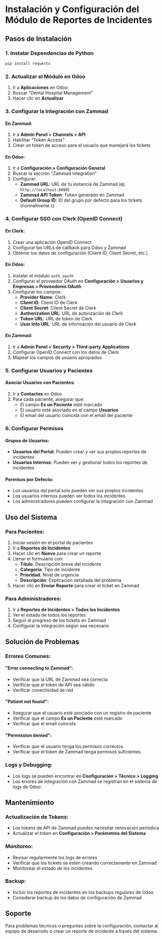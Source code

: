# Instalación y Configuración del Módulo de Reportes de Incidentes

## Pasos de Instalación

### 1. Instalar Dependencias de Python
```bash
pip install requests
```

### 2. Actualizar el Módulo en Odoo
1. Ir a **Aplicaciones** en Odoo
2. Buscar "Dental Hospital Management"
3. Hacer clic en **Actualizar**

### 3. Configurar la Integración con Zammad

#### En Zammad:
1. Ir a **Admin Panel > Channels > API**
2. Habilitar "Token Access"
3. Crear un token de acceso para el usuario que manejará los tickets

#### En Odoo:
1. Ir a **Configuración > Configuración General**
2. Buscar la sección "Zammad Integration"
3. Configurar:
   - **Zammad URL**: URL de tu instancia de Zammad (ej: `http://localhost:8080`)
   - **Zammad API Token**: Token generado en Zammad
   - **Default Group ID**: ID del grupo por defecto para los tickets (normalmente `1`)

### 4. Configurar SSO con Clerk (OpenID Connect)

#### En Clerk:
1. Crear una aplicación OpenID Connect
2. Configurar las URLs de callback para Odoo y Zammad
3. Obtener los datos de configuración (Client ID, Client Secret, etc.)

#### En Odoo:
1. Instalar el módulo `auth_oauth`
2. Configurar el proveedor OAuth en **Configuración > Usuarios y Empresas > Proveedores OAuth**
3. Configurar los campos:
   - **Provider Name**: Clerk
   - **Client ID**: Client ID de Clerk
   - **Client Secret**: Client Secret de Clerk
   - **Authorization URL**: URL de autorización de Clerk
   - **Token URL**: URL de token de Clerk
   - **User Info URL**: URL de información del usuario de Clerk

#### En Zammad:
1. Ir a **Admin Panel > Security > Third-party Applications**
2. Configurar OpenID Connect con los datos de Clerk
3. Mapear los campos de usuario apropiados

### 5. Configurar Usuarios y Pacientes

#### Asociar Usuarios con Pacientes:
1. Ir a **Contactos** en Odoo
2. Para cada paciente, asegurar que:
   - El campo **Es un Paciente** esté marcado
   - El usuario esté asociado en el campo **Usuarios**
   - El email del usuario coincida con el email del paciente

### 6. Configurar Permisos

#### Grupos de Usuarios:
- **Usuarios del Portal**: Pueden crear y ver sus propios reportes de incidentes
- **Usuarios Internos**: Pueden ver y gestionar todos los reportes de incidentes

#### Permisos por Defecto:
- Los usuarios del portal solo pueden ver sus propios incidentes
- Los usuarios internos pueden ver todos los incidentes
- Los administradores pueden configurar la integración con Zammad

## Uso del Sistema

### Para Pacientes:
1. Iniciar sesión en el portal de pacientes
2. Ir a **Reportes de Incidentes**
3. Hacer clic en **Nuevo** para crear un reporte
4. Llenar el formulario con:
   - **Título**: Descripción breve del incidente
   - **Categoría**: Tipo de incidente
   - **Prioridad**: Nivel de urgencia
   - **Descripción**: Explicación detallada del problema
5. Hacer clic en **Enviar Reporte** para crear el ticket en Zammad

### Para Administradores:
1. Ir a **Reportes de Incidentes > Todos los Incidentes**
2. Ver el estado de todos los reportes
3. Seguir el progreso de los tickets en Zammad
4. Configurar la integración según sea necesario

## Solución de Problemas

### Errores Comunes:

#### "Error connecting to Zammad":
- Verificar que la URL de Zammad sea correcta
- Verificar que el token de API sea válido
- Verificar conectividad de red

#### "Patient not found":
- Asegurar que el usuario esté asociado con un registro de paciente
- Verificar que el campo **Es un Paciente** esté marcado
- Verificar que el email coincida

#### "Permission denied":
- Verificar que el usuario tenga los permisos correctos
- Verificar que el token de Zammad tenga permisos suficientes

### Logs y Debugging:
- Los logs se pueden encontrar en **Configuración > Técnico > Logging**
- Los errores de integración con Zammad se registran en el sistema de logs de Odoo

## Mantenimiento

### Actualización de Tokens:
- Los tokens de API de Zammad pueden necesitar renovación periódica
- Actualizar el token en **Configuración > Parámetros del Sistema**

### Monitoreo:
- Revisar regularmente los logs de errores
- Verificar que los tickets se estén creando correctamente en Zammad
- Monitorear el estado de los incidentes

### Backup:
- Incluir los reportes de incidentes en los backups regulares de Odoo
- Considerar backup de los datos de configuración de Zammad

## Soporte
Para problemas técnicos o preguntas sobre la configuración, contactar al equipo de desarrollo o crear un reporte de incidente a través del sistema.
